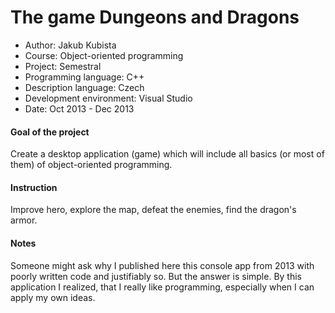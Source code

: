 # The game Dungeons and Dragons

- Author: Jakub Kubista
- Course: Object-oriented programming
- Project: Semestral
- Programming language: C++
- Description language: Czech
- Development environment: Visual Studio
- Date: Oct 2013 - Dec 2013

#### Goal of the project
Create a desktop application (game) which will include all basics (or most of them) of object-oriented programming.
                          
#### Instruction  
Improve hero, explore the map, defeat the enemies, find the dragon's armor.

#### Notes
Someone might ask why I published here this console app from 2013 with poorly written code and justifiably so. But the answer is simple. 
By this application I realized, that I really like programming, especially when I can apply my own ideas.
